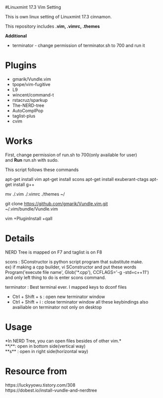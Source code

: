 #Linuxmint 17.3 Vim Setting

This is own linux setting of Linuxmint 17.3 cinnamon. 

This repository includes **.vim, .vimrc, .themes**

**Additional** 
 * terminator - change permission of terminator.sh to 700 and run it

<h1>Plugins</h1>

* gmarik/Vundle.vim
* tpope/vim-fugitive
* L9
* wincent/command-t
* rstacruz/sparkup
* The-NERD-tree
* AutoComplPop
* taglist-plus
* cvim

<h1>Works</h1>

First, change permission of run.sh to 700(only available for user)</br>
and **Run** run.sh with sudo.

This script follows these commands

apt-get install vim
apt-get install scons
apt-get install exuberant-ctags
apt-get install g++

mv ./.vim ./.vimrc ./themes ~/

git clone https://github.com/gmarik/Vundle.vim.git ~/.vim/bundle/Vundle.vim

vim +PluginInstall +qall

<h1>Details</h1>
NERD Tree is mapped on F7 and taglist is on F8

scons : SConstructor is python script program that substitute make.</br>
		ex) if making a cpp builder, vi SConstructor and put these words</br>
			Program('execute file name', Glob('*.cpp'), CCFLAGS='-g -std=c++11')</br>
			and only left thing to do is enter scons command.</br>

terminator : Best terminal ever. I mapped keys to dconf files</br>
 * Ctrl + Shift + s : open new terminator window
 * Ctrl + Shift + i : close terminator window
all these keybindings also availiable on terminator not only on desktop

<h1>Usage</h1>
*In NERD Tree, you can open files besides of other vim.*</br>
**i**: open in bottom side(vertical way)</br>
**s** : open in right side(horizontal way)</br>

<h1>Resource from</h1>
https://luckyyowu.tistory.com/308</br>
https://dobest.io/install-vundle-and-nerdtree</br>
